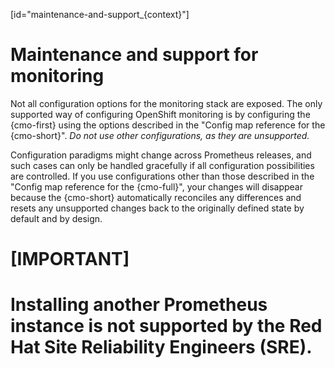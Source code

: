 [id="maintenance-and-support_{context}"]
# Maintenance and support for monitoring

Not all configuration options for the monitoring stack are exposed. The only supported way of configuring OpenShift monitoring is by configuring the {cmo-first} using the options described in the "Config map reference for the {cmo-short}". _Do not use other configurations, as they are unsupported._

Configuration paradigms might change across Prometheus releases, and such cases can only be handled gracefully if all configuration possibilities are controlled. If you use configurations other than those described in the "Config map reference for the {cmo-full}", your changes will disappear because the {cmo-short} automatically reconciles any differences and resets any unsupported changes back to the originally defined state by default and by design.

# [IMPORTANT]
# Installing another Prometheus instance is not supported by the Red Hat Site Reliability Engineers (SRE).
